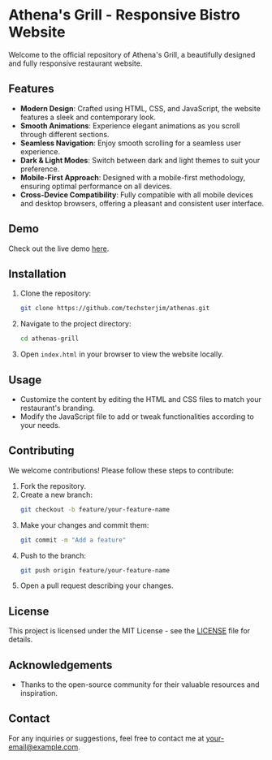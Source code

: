 # Athena's Grill - Responsive Bistro Website

Welcome to the official repository of Athena's Grill, a beautifully designed and fully responsive restaurant website.

## Features

- **Modern Design**: Crafted using HTML, CSS, and JavaScript, the website features a sleek and contemporary look.
- **Smooth Animations**: Experience elegant animations as you scroll through different sections.
- **Seamless Navigation**: Enjoy smooth scrolling for a seamless user experience.
- **Dark & Light Modes**: Switch between dark and light themes to suit your preference.
- **Mobile-First Approach**: Designed with a mobile-first methodology, ensuring optimal performance on all devices.
- **Cross-Device Compatibility**: Fully compatible with all mobile devices and desktop browsers, offering a pleasant and consistent user interface.

## Demo

Check out the live demo [here](#).

## Installation

1. Clone the repository:
    ```bash
    git clone https://github.com/techsterjim/athenas.git
    ```
2. Navigate to the project directory:
    ```bash
    cd athenas-grill
    ```
3. Open `index.html` in your browser to view the website locally.

## Usage

- Customize the content by editing the HTML and CSS files to match your restaurant's branding.
- Modify the JavaScript file to add or tweak functionalities according to your needs.

## Contributing

We welcome contributions! Please follow these steps to contribute:

1. Fork the repository.
2. Create a new branch:
    ```bash
    git checkout -b feature/your-feature-name
    ```
3. Make your changes and commit them:
    ```bash
    git commit -m "Add a feature"
    ```
4. Push to the branch:
    ```bash
    git push origin feature/your-feature-name
    ```
5. Open a pull request describing your changes.

## License

This project is licensed under the MIT License - see the [LICENSE](LICENSE) file for details.

## Acknowledgements

- Thanks to the open-source community for their valuable resources and inspiration.

## Contact

For any inquiries or suggestions, feel free to contact me at [your-email@example.com](mailto:hey@codewithjames.dev).
